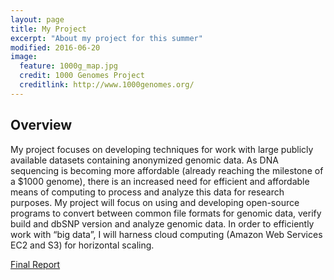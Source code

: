 ```yaml
---
layout: page
title: My Project
excerpt: "About my project for this summer"
modified: 2016-06-20
image:
  feature: 1000g_map.jpg
  credit: 1000 Genomes Project
  creditlink: http://www.1000genomes.org/
---
```


## Overview
My project focuses on developing techniques for work with large publicly available datasets containing anonymized genomic data.  As DNA sequencing is becoming more affordable (already reaching the milestone of a $1000 genome), there is an increased need for efficient and affordable means of computing to process and analyze this data for research purposes.  My project will focus on using and developing open-source programs to convert between common file formats for genomic data, verify build and dbSNP version and analyze genomic data.  In order to efficiently work with “big data”, I will harness cloud computing (Amazon Web Services EC2 and S3) for horizontal scaling.

[Final Report](/finalfinalreport.pdf)
